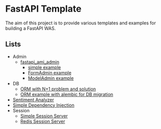 # FastAPI Template

The aim of this project is to provide various templates and examples for building a FastAPI WAS.

## Lists

- Admin
    * [fastapi_ami_admin](http://atomi.gitee.io/fastapi_amis_admin/tutorials/basic/PageAdmin/)
        * [simple example](./ami_admin_example/simple_admin_example/main.py)
        * [FormAdmin example](./ami_admin_example/admin_form_example/main.py)
        * [ModelAdmin example](./ami_admin_example/admin_model_example/main.py)
- DB
    - [ORM with N+1 problem and solution](./simple_orm_example/)
    - [ORM example with alembic for DB migration](./orm-example-with-alembic/)
- [Sentiment Analyzer](./sentiment_analyzer/)
- [Simple Dependency Injection](./simple_dependency_injection/)
- Session
    * [Simple Session Server](./simple_session_server/)
    * [Redis Session Server](./redis_session_server/)
